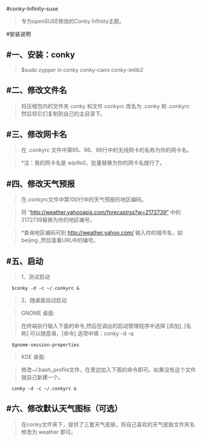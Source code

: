 #conky-Infinity-suse
>专为openSUSE修改的Conky Infinity主题。

#安装说明

#一、安装：conky
------------     
>    $sudo zypper in conky conky-cairo conky-imlib2

#二、修改文件名
-----------
>将压缩包内的文件夹 conky 和文件 conkyrc 改名为 .conky 和 .conkyrc 然后将它们复制到自己的主目录下。

#三、修改网卡名
----------
>在 .conkyrc 文件中第95、96、98行中的无线网卡的名称为你的网卡名。
   
>    *注：我的网卡名是 wlp9s0，批量替换为你的网卡名就行了。

#四、修改天气预报
----------
>在.conkyrc文件中第100行中的天气预报的地区编码。

>将 “http://weather.yahooapis.com/forecastrss?w=2172739” 中的2172739替换为你的地区编号。

>*查询地区编码可到 http://weather.yahoo.com/ 输入你的城市名，如 beijing ,然后查看URL中的编号。

#五、启动
----------   
   >1、测试启动
   
      $conky -d -c ~/.conkyrc &

   >2、随桌面自动启动
      
>GNOME 桌面:
      
>在终端执行输入下面的命令,然后在调出的启动管理程序中选择 [添加], [名称] 可以随意填，[命令] 选项中填：conky -d -q
      
      $gnome-session-properties
      
>KDE 桌面:
      
>修改~/.bash_profile文件，在里边加入下面的命令即可。如果没有这个文件就自己新建一个。
      
      conky -d -c ~/.conkyrc &

#六、修改默认天气图标（可选）
------------    
>在conky文件夹下，提供了三套天气皮肤，将自己喜欢的天气皮肤文件夹名修改为 weather 即可。
